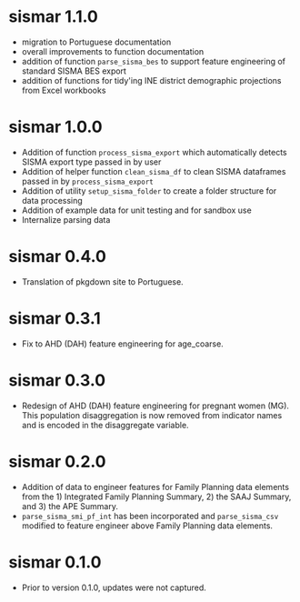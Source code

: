 # sismar 1.1.0
* migration to Portuguese documentation
* overall improvements to function documentation
* addition of function `parse_sisma_bes` to support feature engineering of standard SISMA BES export
* addition of functions for tidy'ing INE district demographic projections from Excel workbooks

# sismar 1.0.0
* Addition of function `process_sisma_export` which automatically detects SISMA export type passed in by user
* Addition of helper function `clean_sisma_df` to clean SISMA dataframes passed in by `process_sisma_export`
* Addition of utility `setup_sisma_folder` to create a folder structure for data processing
* Addition of example data for unit testing and for sandbox use
* Internalize parsing data

# sismar 0.4.0
* Translation of pkgdown site to Portuguese.

# sismar 0.3.1
* Fix to AHD (DAH) feature engineering for age_coarse.

# sismar 0.3.0
* Redesign of AHD (DAH) feature engineering for pregnant women (MG).  This population disaggregation is now removed from indicator names and is encoded in the disaggregate variable.

# sismar 0.2.0

* Addition of data to engineer features for Family Planning data elements from the 1) Integrated Family Planning Summary, 2) the SAAJ Summary, and 3) the APE Summary.
* `parse_sisma_smi_pf_int` has been incorporated and `parse_sisma_csv` modified to feature engineer above Family Planning data elements.

# sismar 0.1.0

* Prior to version 0.1.0, updates were not captured.
